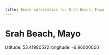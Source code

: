 ```yaml
---
title: Beach information for Srah Beach, Mayo
---
```

# Srah Beach, Mayo 

<div class="location-info">latitude: 53.41990522 longitude: -9.96000000</div>
<div id="met-eireann-warnings" onload="get_met_eireann_warnings(EI20)"></div>
<div></div>